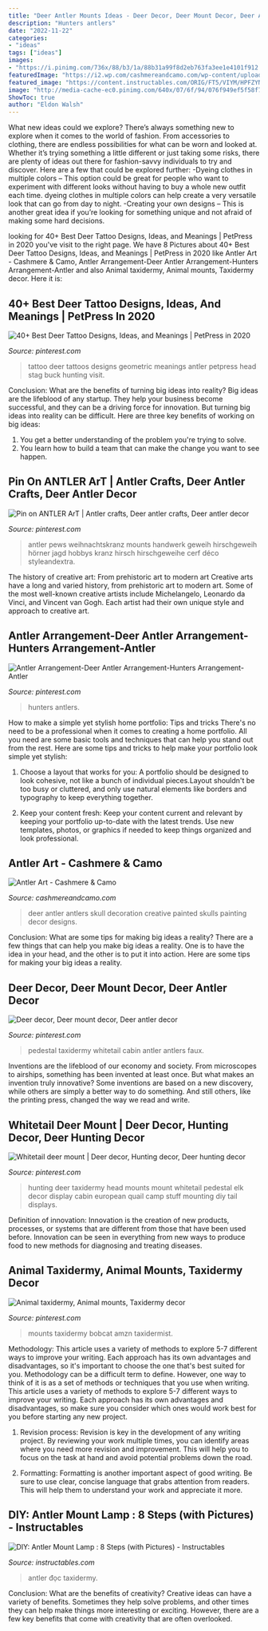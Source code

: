 ```yaml
---
title: "Deer Antler Mounts Ideas - Deer Decor, Deer Mount Decor, Deer Antler Decor"
description: "Hunters antlers"
date: "2022-11-22"
categories:
- "ideas"
tags: ["ideas"]
images:
- "https://i.pinimg.com/736x/88/b3/1a/88b31a99f8d2eb763fa3ee1e4101f912.jpg"
featuredImage: "https://i2.wp.com/cashmereandcamo.com/wp-content/uploads/2013/03/6cd7157fa048422fb50753cb42784225.jpg"
featured_image: "https://content.instructables.com/ORIG/FT5/VIYM/HPFZYNGW/FT5VIYMHPFZYNGW.jpg?frame=1&amp;width=2100"
image: "http://media-cache-ec0.pinimg.com/640x/07/6f/94/076f949ef5f58f79d913f41c58f0cc14.jpg"
ShowToc: true
author: "Eldon Walsh"
---
```



What new ideas could we explore?
There’s always something new to explore when it comes to the world of fashion. From accessories to clothing, there are endless possibilities for what can be worn and looked at. Whether it’s trying something a little different or just taking some risks, there are plenty of ideas out there for fashion-savvy individuals to try and discover. Here are a few that could be explored further: 
-Dyeing clothes in multiple colors – This option could be great for people who want to experiment with different looks without having to buy a whole new outfit each time. dyeing clothes in multiple colors can help create a very versatile look that can go from day to night. 
-Creating your own designs – This is another great idea if you’re looking for something unique and not afraid of making some hard decisions.

	

		
looking for 40+ Best Deer Tattoo Designs, Ideas, and Meanings | PetPress in 2020 you've visit to the right page. We have 8 Pictures about 40+ Best Deer Tattoo Designs, Ideas, and Meanings | PetPress in 2020 like Antler Art - Cashmere &amp; Camo, Antler Arrangement-Deer Antler Arrangement-Hunters Arrangement-Antler and also Animal taxidermy, Animal mounts, Taxidermy decor. Here it is:
		
    
## 40+ Best Deer Tattoo Designs, Ideas, And Meanings | PetPress In 2020

<img loading=lazy src="https://i.pinimg.com/736x/5d/92/76/5d9276a1952f490d8126a08f35983626.jpg" onerror="this.onerror=null;this.src='https://tse3.mm.bing.net/th?id=OIP.-Kqtf2kpCTLlSHZAb5NcjQHaLH&amp;pid=15.1';" alt="40+ Best Deer Tattoo Designs, Ideas, and Meanings | PetPress in 2020">

_Source: pinterest.com_

>tattoo deer tattoos designs geometric meanings antler petpress head stag buck hunting visit. 

	

Conclusion: What are the benefits of turning big ideas into reality?
Big ideas are the lifeblood of any startup. They help your business become successful, and they can be a driving force for innovation. But turning big ideas into reality can be difficult. Here are three key benefits of working on big ideas:
1. You get a better understanding of the problem you're trying to solve.
2. You learn how to build a team that can make the change you want to see happen.

    
## Pin On ANTLER ArT | Antler Crafts, Deer Antler Crafts, Deer Antler Decor

<img loading=lazy src="https://i.pinimg.com/736x/88/b3/1a/88b31a99f8d2eb763fa3ee1e4101f912.jpg" onerror="this.onerror=null;this.src='https://tse2.mm.bing.net/th?id=OIP.Zpx1HZpvy2CPWI093aOxIwHaHa&amp;pid=15.1';" alt="Pin on ANTLER ArT | Antler crafts, Deer antler crafts, Deer antler decor">

_Source: pinterest.com_

>antler pews weihnachtskranz mounts handwerk geweih hirschgeweih hörner jagd hobbys kranz hirsch hirschgeweihe cerf déco styleandextra. 

	

The history of creative art: From prehistoric art to modern art
Creative arts have a long and varied history, from prehistoric art to modern art. Some of the most well-known creative artists include Michelangelo, Leonardo da Vinci, and Vincent van Gogh. Each artist had their own unique style and approach to creative art.

    
## Antler Arrangement-Deer Antler Arrangement-Hunters Arrangement-Antler

<img loading=lazy src="https://i.pinimg.com/736x/45/f0/0e/45f00e2bd5cdc2758bed243e1f05f242.jpg" onerror="this.onerror=null;this.src='https://tse3.mm.bing.net/th?id=OIP.l_LevykoR5KkxEj4IUoSWQHaJ4&amp;pid=15.1';" alt="Antler Arrangement-Deer Antler Arrangement-Hunters Arrangement-Antler">

_Source: pinterest.com_

>hunters antlers. 

	

How to make a simple yet stylish home portfolio: Tips and tricks
There's no need to be a professional when it comes to creating a home portfolio. All you need are some basic tools and techniques that can help you stand out from the rest. Here are some tips and tricks to help make your portfolio look simple yet stylish:
1. Choose a layout that works for you: A portfolio should be designed to look cohesive, not like a bunch of individual pieces.Layout shouldn't be too busy or cluttered, and only use natural elements like borders and typography to keep everything together.

2. Keep your content fresh: Keep your content current and relevant by keeping your portfolio up-to-date with the latest trends. Use new templates, photos, or graphics if needed to keep things organized and look professional.


    
## Antler Art - Cashmere &amp; Camo

<img loading=lazy src="https://i2.wp.com/cashmereandcamo.com/wp-content/uploads/2013/03/6cd7157fa048422fb50753cb42784225.jpg" onerror="this.onerror=null;this.src='https://tse4.mm.bing.net/th?id=OIP.-nSAlXoBXh1ujOforqq8SAHaKC&amp;pid=15.1';" alt="Antler Art - Cashmere &amp; Camo">

_Source: cashmereandcamo.com_

>deer antler antlers skull decoration creative painted skulls painting decor designs. 

	

Conclusion: What are some tips for making big ideas a reality?
There are a few things that can help you make big ideas a reality. One is to have the idea in your head, and the other is to put it into action. Here are some tips for making your big ideas a reality.

    
## Deer Decor, Deer Mount Decor, Deer Antler Decor

<img loading=lazy src="https://i.pinimg.com/736x/57/2e/c8/572ec8a349abeff887d531cdea075b68--hunting-stuff-deer-hunting.jpg" onerror="this.onerror=null;this.src='https://tse2.mm.bing.net/th?id=OIP.-yMiy9OM190dIpnc6wFG9QHaJ6&amp;pid=15.1';" alt="Deer decor, Deer mount decor, Deer antler decor">

_Source: pinterest.com_

>pedestal taxidermy whitetail cabin antler antlers faux. 

	

Inventions are the lifeblood of our economy and society. From microscopes to airships, something has been invented at least once. But what makes an invention truly innovative? Some inventions are based on a new discovery, while others are simply a better way to do something. And still others, like the printing press, changed the way we read and write.

    
## Whitetail Deer Mount | Deer Decor, Hunting Decor, Deer Hunting Decor

<img loading=lazy src="https://i.pinimg.com/736x/0e/10/d5/0e10d50acfaedc204f19847f5acf66ca.jpg" onerror="this.onerror=null;this.src='https://tse1.mm.bing.net/th?id=OIP.Jl2pC2ojGLQch8TokwM44QHaKF&amp;pid=15.1';" alt="Whitetail deer mount | Deer decor, Hunting decor, Deer hunting decor">

_Source: pinterest.com_

>hunting deer taxidermy head mounts mount whitetail pedestal elk decor display cabin european quail camp stuff mounting diy tail displays. 

	

Definition of innovation:
Innovation is the creation of new products, processes, or systems that are different from those that have been used before. Innovation can be seen in everything from new ways to produce food to new methods for diagnosing and treating diseases.

    
## Animal Taxidermy, Animal Mounts, Taxidermy Decor

<img loading=lazy src="http://media-cache-ec0.pinimg.com/640x/07/6f/94/076f949ef5f58f79d913f41c58f0cc14.jpg" onerror="this.onerror=null;this.src='https://tse1.mm.bing.net/th?id=OIP.3DCM-tLZWjVh8QKBWN_hfQAAAA&amp;pid=15.1';" alt="Animal taxidermy, Animal mounts, Taxidermy decor">

_Source: pinterest.com_

>mounts taxidermy bobcat amzn taxidermist. 

	

Methodology: This article uses a variety of methods to explore 5-7 different ways to improve your writing. Each approach has its own advantages and disadvantages, so it's important to choose the one that's best suited for you.
Methodology can be a difficult term to define. However, one way to think of it is as a set of methods or techniques that you use when writing. This article uses a variety of methods to explore 5-7 different ways to improve your writing. Each approach has its own advantages and disadvantages, so make sure you consider which ones would work best for you before starting any new project.
1) Revision process: Revision is key in the development of any writing project. By reviewing your work multiple times, you can identify areas where you need more revision and improvement. This will help you to focus on the task at hand and avoid potential problems down the road.

2) Formatting: Formatting is another important aspect of good writing. Be sure to use clear, concise language that grabs attention from readers. This will help them to understand your work and appreciate it more.

    
## DIY: Antler Mount Lamp : 8 Steps (with Pictures) - Instructables

<img loading=lazy src="https://content.instructables.com/ORIG/FT5/VIYM/HPFZYNGW/FT5VIYMHPFZYNGW.jpg?frame=1&amp;width=2100" onerror="this.onerror=null;this.src='https://tse2.mm.bing.net/th?id=OIP.vLUw-wZufkpimQQvyXjvxAHaJ4&amp;pid=15.1';" alt="DIY: Antler Mount Lamp : 8 Steps (with Pictures) - Instructables">

_Source: instructables.com_

>antler đọc taxidermy. 

	

Conclusion: What are the benefits of creativity?
Creative ideas can have a variety of benefits. Sometimes they help solve problems, and other times they can help make things more interesting or exciting. However, there are a few key benefits that come with creativity that are often overlooked.

